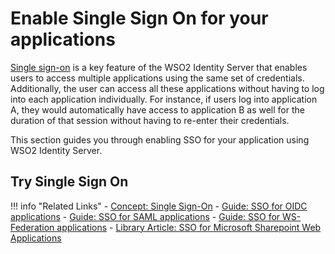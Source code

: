 # Enable Single Sign On for your applications

[Single sign-on](../../../references/concepts/single-sign-on) is a key feature of the WSO2 Identity Server that enables users to access multiple applications using the
same set of credentials. Additionally, the user can access all these applications without having to log into each 
application individually. For instance, if users log into application A, they would automatically have access to 
application B as well for the duration of that session without having to re-enter their credentials.

This section guides you through enabling SSO for your application using WSO2 Identity Server.

## Try Single Sign On

!!! info "Related Links"
    -   [Concept: Single Sign-On](../../../references/concepts/single-sign-on)
    -   [Guide: SSO for OIDC applications](../sso-for-oidc)
    -   [Guide: SSO for SAML applications](../sso-for-saml)
    -   [Guide: SSO for WS-Federation applications](../configure-ws-federation-single-sign-on)
    <!--- -   [Guide: SSO for Native iOS Applications](../configure-single-sign-on-for-native-ios-applications-with-wso2-identity-server)-->
    <!--- -   [Guide: SSO between apps that use Heterogeneous Authentication Protocols](TODO:insert-link-to-guides)-->
    -   [Library Article: SSO for Microsoft Sharepoint Web Applications](https://wso2.com/library/tutorials/2015/05/tutorial-sso-for-microsoft-sharepoint-web-applications-with-wso2-identity-server/)

